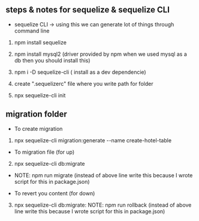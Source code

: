 ## steps & notes for sequelize & sequelize CLI 

- sequelize CLI -> using this we can generate lot of things through command line

1. npm install sequelize

2. npm install mysql2 (driver provided by npm when we used mysql as a db then you should install this)

3.  npm i -D sequelize-cli ( install as a dev dependencie)

4. create ".sequelizerc" file where you write path for folder

5. npx sequelize-cli init

## migration folder

- To create migration
1. npx sequelize-cli migration:generate --name create-hotel-table

- To migration file (for up)
2. npx sequelize-cli db:migrate
- NOTE: npm run migrate (instead of above line write this because I wrote script for this in package.json)

- To revert you content (for down)
3. npx sequelize-cli db:migrate:
NOTE: npm run rollback (instead of above line write this because I wrote script for this in package.json)